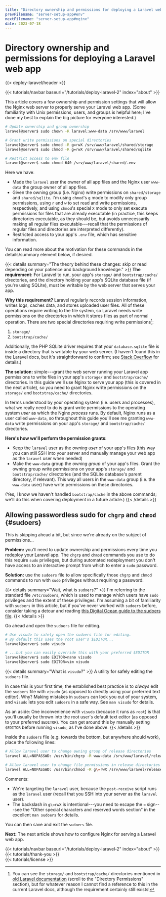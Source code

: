 ```yaml
---
title: "Directory ownership and permissions for deploying a Laravel web application"
prevFilename: "server-setup-app#env"
nextFilename: "server-setup-app#nginx"
date: 2023-07-18
---
```


# Directory ownership and permissions for deploying a Laravel web app

{{< deploy-laravel/header >}}
<div class="mt-4 mb-10">
{{< tutorials/navbar baseurl="/tutorials/deploy-laravel-2" index="about" >}}
</div>

This article covers a few ownership and permission settings that will allow the Nginx web server to properly serve your Laravel web app.
(Some familiarity with Unix permissions, users, and groups is helpful here; I've done my best to explain the big picture for everyone interested.)

```bash
# Update ownership and group ownership
laravel@server$ sudo chown -R laravel:www-data /srv/www/laravel

# Grant write permissions on special directories
laravel@server$ sudo chmod -R g=rwX /srv/www/laravel/shared/storage
laravel@server$ sudo chmod -R g=rwX /srv/www/laravel/shared/sqlite

# Restrict access to env file
laravel@server$ sudo chmod 640 /srv/www/laravel/shared/.env
```

Here we have:

- Made the `laravel` user the owner of all app files and the Nginx user `www-data` the group owner of all app files.
- Given the owning group (i.e. Nginx) write permissions on `shared/storage` and `shared/sqlite`.
  I'm using `chmod`'s `g` mode to modify only group permissions,
  using `r` and `w` to set read and write permissions, respectively, and using `chmod`'s special `X` mode to only set execute permissions for files that are already executable (in practice, this keeps directories executable, as they should be, but avoids unnecessarily making all regular files executable---recall that the permissions of regular files and directories are interpreted differently).
- Restricted access to your app's `.env` file, which has sensitive information.

You can read more about the motivation for these commands in the details/summary element below, if desired.

{{< details summary="The theory behind these changes: skip or read depending on your patience and background knowledge." >}}
**The requirement:** For Laravel to run, your app's `storage/` and `bootstrap/cache/` directories, and the directory holding your app's SQLite database file (if you're using SQLite), must be writable by the web server that serves your app.

**Why this requirement?**
Laravel regularly records session information, writes logs, caches data, and stores uploaded user files.
All of these operations require writing to the file system, so Laravel needs write permissions on the directories in which it stores files as part of normal operation.
There are two special directories requiring write permissions[^1]:

1. `storage/`
2. `bootstrap/cache/`

[^1]: You can see the `storage/` and `bootstrap/cache/` directories mentioned in [old Laravel documentation](https://laravel.com/docs/5.3#configuration) (scroll to the "Directory Permissions" section), but for whatever reason I cannot find a reference to this in the current Laravel docs, although the requirement certainly still exists!

Additionally, the PHP SQLite driver requires that your `database.sqlite` file is inside a directory that is writable by your web server.
(I haven't found this in the Laravel docs, but it's straightforward to confirm; see [Stack Overflow](https://stackoverflow.com/a/3330616) for details.)

**The solution:** simple---grant the web server running your Laravel app permissions to write files in your app's `storage/` and `bootstrap/cache/` directories.
In this guide we'll use Nginx to serve your app (this is covered in the next article), so you need to grant Nginx write permissions on the `storage/` and `bootstrap/cache/` directories.

In terms understood by your operating system (i.e. users and processes), what we really need to do is grant write permissions to the operating system *user* as which the Nginx *process* runs.
By default, Nginx runs as a user called `www-data`, so throughout this guide you'll see me granting `www-data` write permissions on your app's `storage/` and `bootstrap/cache/` directories.

**Here's how we'll perform the permission grants:**

- Keep the `laravel` user as the *owning user* of your app's files (this way you can still SSH into your server and manually manage your web app as the `laravel` user when needed)
- Make the `www-data` group the *owning group* of your app's files.
  Grant the owning group write permissions on your app's `storage/` and `bootstrap/cache/` directories (and the SQLite database's parent directory, if relevant).
  This way all users in the `www-data` group (i.e. the `www-data` user) have write permissions on these directories.

(Yes, I know we haven't handled `bootstrap/cache` in the above commands; we'll do this when covering deployment in a future article.)
{{< /details >}}

## Allowing passwordless sudo for `chgrp` and `chmod` {#sudoers}

This is skipping ahead a bit, but since we're already on the subject of permissions...

**Problem:** you'll need to update ownership and permissions every time you redeploy your Laravel app.
The `chgrp` and `chmod` commands you use to do this require `sudo` privileges, but during automated redeployment you don't have access to an interactive prompt from which to enter a `sudo` password.

**Solution:** use the `sudoers` file to allow specifically those `chgrp` and `chmod` commands to run with `sudo` privileges without requiring a password.

{{< details summary="Wait, what is `sudoers`?" >}}
I'm referring to the standard file `/etc/sudoers`, which is used to manage which users have `sudo` privileges and the extent of these privileges.
I'm assuming a bit of familiarity with `sudoers` in this article, but if you've never worked with `sudoers` before, consider taking a detour and reading [this Digital Ocean guide to the sudoers file](https://www.digitalocean.com/community/tutorials/how-to-edit-the-sudoers-file).
{{< /details >}}

Go ahead and open the `sudoers` file for editing.

```bash
# Use visudo to safely open the sudoers file for editing.
# By default this uses the root user's $EDITOR...
laravel@server$ sudo visudo

# ...but you can easily override this with your preferred $EDITOR
laravel@server$ sudo EDITOR=nano visudo
laravel@server$ sudo EDITOR=vim visudo
```

{{< details summary="What is `visudo`?" >}}
A utility for safely editing the `sudoers` file.

In case this is your first time, the established best practice is to *always* edit the `sudoers` file with `visudo` (as opposed to directly using your preferred text editor).
Why?
Making mistakes in `sudoers` can lock you out of your system, and `visudo` lets you edit `sudoers` in a safe way.
See `man visudo` for details.

As an aside:
One inconvenience with `visudo` (because it runs as `root`) is that you'll usually be thrown into the root user's default text editor (as opposed to your preferred `$EDITOR`). You can get around this by manually setting `$EDITOR` before running `visudo`, as I've done above.
{{< /details >}}

Inside the `sudoers` file (e.g. towards the bottom, but anywhere should work), place the following lines:

```bash
# Allow laravel user to change owning group of release directories
laravel ALL=NOPASSWD: /usr/bin/chgrp -R www-data /srv/www/laravel/releases/*

# Allow laravel user to change file permissions in release directories
laravel ALL=NOPASSWD: /usr/bin/chmod -R g\=rwX /srv/www/laravel/releases/**/*
```

Comments:

- We're targeting the `laravel` user, because the `post-receive` script runs as the `laravel` user (recall that you SSH into your server as the `laravel` user).
- The backslash in `g\=rwX` is intentional---you need to escape the `=` sign---see the "Other special characters and reserved words section" in the excellent `man sudoers` for details.

You can then save and exit the `sudoers` file.

**Next:** The next article shows how to configure Nginx for serving a Laravel web app.

<div class="mt-8">
{{< tutorials/navbar baseurl="/tutorials/deploy-laravel-2" index="about" >}}
</div>

<div class="mt-8">
{{< tutorials/thank-you >}}
<div>

<div class="mt-6">
{{< tutorials/license >}}
<div>
